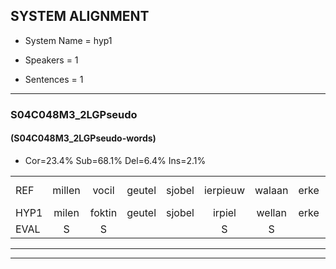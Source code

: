 
## SYSTEM ALIGNMENT

- System Name = hyp1

- Speakers = 1

- Sentences = 1

---

### S04C048M3_2LGPseudo

#### (S04C048M3_2LGPseudo-words)

- Cor=23.4%	Sub=68.1%	Del=6.4%	Ins=2.1%

|  |  |  |  |  |  |  |  |  |  |  |  |  |  |  |  |  |  |  |  |  |  |  |  |  |  |  |  |  |  |  |  |  |  |  |  |  |  |  |  |  |  |  |  |  |  |  |  |
|:--- |:---:|:---:|:---:|:---:|:---:|:---:|:---:|:---:|:---:|:---:|:---:|:---:|:---:|:---:|:---:|:---:|:---:|:---:|:---:|:---:|:---:|:---:|:---:|:---:|:---:|:---:|:---:|:---:|:---:|:---:|:---:|:---:|:---:|:---:|:---:|:---:|:---:|:---:|:---:|:---:|:---:|:---:|:---:|:---:|:---:|:---:|:---:|
| REF | millen | vocil | geutel | sjobel | ierpieuw | walaan | erke | haweel*(alweer) | saarweng | gevicht | eemde | bepoud | orstalk | veten*(vetten) | gefouw | vurpaand | nizung |  | * | fiewon | kneurem | vawaai | strellen | * | * | zwieten | foetbans | oonste | muider | grijnken | * | schielstaug | prilsood | vloender | milste | veurder | kloeien | ulen | * | orponk | * | schodig | ijpo | menuur | spreikje | hiffreeuw | wooien |
| HYP1 | milen | foktin | geutel | sjobel | irpiel | wellan | erke | alweer | lareng | gedot | eende | bepat | orstalk | vitten | gefal | furtand | nizung | vicon | fion | kneuren | vawy | ster | strellen |  |  | switeren | voetbaloonst | nuiter | grijken | schietlangs | tuig | schielsdig | prilzoot | vloender | meelste | veurder | kloeien |  | ode | orbonk | scho | schotdeg | eppe | menuur | sprekje | schiffereeuw | wooien |
| EVAL | S | S |  |  | S | S |  | S | S | S | S | S |  | S | S | S |  | I | S | S | S | S |  | D | D | S | S | S | S | S | S | S | S |  | S |  |  | D | S | S | S | S | S |  | S | S |  |
---

---
